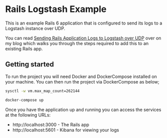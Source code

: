 # Rails Logstash Example

This is an example Rails 6 application that is configured to send its logs to a Logstash 
instance over UDP.

You can read [Sending Rails Application Logs to Logstash over UDP](https://benbarber.co.uk/blog/sending-rails-application-logs-to-logstash-over-udp) over on my blog which walks you 
through the steps required to add this to an existing Rails app.

## Getting started

To run the project you will need Docker and DockerCompose installed on your machine. You
can then run the project via DockerCompose as below;

```bash
sysctl -w vm.max_map_count=262144
```
```bash
docker-compose up
```

Once you have the application up and running you can access the services at the following 
URLs:

- http://localhost:3000 - The Rails app
- http://localhost:5601 - Kibana for viewing your logs
